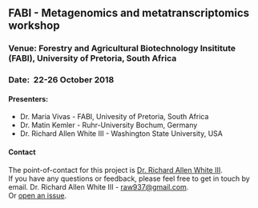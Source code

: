 ## FABI - Metagenomics and metatranscriptomics workshop 


### Venue: 	Forestry and Agricultural Biotechnology Insititute (FABI), University of Pretoria, South Africa
### Date: 	22-26 October 2018

#### Presenters:	
- Dr. Maria Vivas - FABI, Univesity of Pretoria, South Africa
- Dr. Matin Kemler - Ruhr-University Bochum, Germany
- Dr. Richard Allen White III - Washington State University, USA

#### Contact 
The point-of-contact for this project is [Dr. Richard Allen White III](https://github.com/raw937).<br />
If you have any questions or feedback, please feel free to get in touch by email. 
Dr. Richard Allen White III - raw937@gmail.com.  <br />
Or [open an issue](https://github.com/raw937/FABI_workshop/issues).
